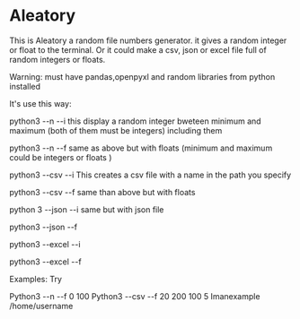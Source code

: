# Aleatory
This is Aleatory a random file numbers generator.
it gives a random integer or float to the terminal.
Or it could make a csv, json or excel file full of random integers or floats.

Warning: must have pandas,openpyxl and random libraries from python installed 

It's use this way:

python3 --n --i <minimum> <maximum> this display a random integer bweteen minimum and maximum (both of them must be integers) including them

python3 --n --f <minimum> <maximum> same as above but with floats (minimum and maximum could be integers or floats )

python3 --csv --i <minimum> <maximum> <number of rows> <number of columns> <name of the file> <path where the file would be> This creates a csv file with a name in the path you specify

python3 --csv --f <minimum> <maximum> <number of rows> <number of columns> <name of the file> <path where the file would be> same than above but with floats

python 3 --json --i <minimum> <maximum> <number of rows> <number of columns> <name of the file> <path where the file would be> same but with json file

python3 --json --f <minimum> <maximum> <number of rows> <number of columns> <name of the file> <path where the file would be>

python3 --excel --i <minimum> <maximum> <number of rows> <number of columns> <name of the file> <path where the file would be>

python3 --excel --f <minimum> <maximum> <number of rows> <number of columns> <name of the file> <path where the file would be>


Examples: Try

Python3 --n --f 0 100
Python3 --csv --f 20 200 100 5 Imanexample /home/username
